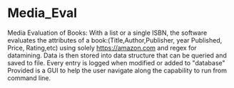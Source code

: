 # Media_Eval
Media Evaluation of Books:
With a list or a single ISBN, the software evaluates the attributes of a book:(Title,Author,Publisher, year Published, Price, Rating,etc) using solely https://amazon.com and regex for datamining.
Data is then stored into data structure that can be queried and saved to file.
Every entry is logged when modified or added to "database"
Provided is a GUI to help the user navigate along the capability to run from command line.
